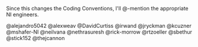 Since this changes the Coding Conventions, I'll @-mention the appropriate NI engineers.

@alejandro5042
@alexweav
@DavidCurtiss
@irwand
@jryckman
@kcuzner
@mshafer-NI
@neilvana
@nethrasuresh
@rick-morrow
@rtzoeller
@sbethur
@stick152
@thejcannon
